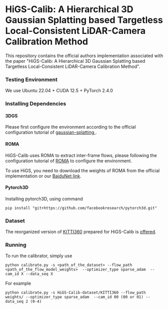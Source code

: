 # HiGS-Calib: A Hierarchical 3D Gaussian Splatting based Targetless Local-Consistent LiDAR-Camera Calibration Method

This repository contains the official authors implementation associated with the paper "HiGS-Calib: A Hierarchical 3D Gaussian Splatting based Targetless Local-Consistent LiDAR-Camera Calibration Method". 

### Testing Environment

We use Ubuntu 22.04 + CUDA 12.5 + PyTorch 2.4.0

### Installing Dependencies

#### 3DGS

Please first configure the environment according to the official configuration tutorial of [gaussian-splatting ](https://github.com/graphdeco-inria/gaussian-splatting).

#### ROMA

HiGS-Calib uses ROMA to extract inter-frame flows, please following the configuration tutorial of [ROMA](https://github.com/Parskatt/RoMa) to configure the environment.

To use HiGS, you need to download the weights of ROMA from the official implementation or our [BaiduNet link](https://pan.baidu.com/s/1TDMl0XgYW1Lqr0W4oKCfeg?pwd=d7hu).

#### Pytorch3D

Installing pytorch3D, using command
```shell
pip install "git+https://github.com/facebookresearch/pytorch3d.git"
```

### Dataset
The reorganized version of [KITTI360](https://www.cvlibs.net/datasets/kitti-360/) prepared for HiGS-Calib is [offered](https://pan.baidu.com/s/1TDMl0XgYW1Lqr0W4oKCfeg?pwd=d7hu).

### Running

To run the calibrator, simply use

```shell
python calibrate.py -s <path_of_the_dataset> --flow_path <path_of_the_flow_model_weights>  --optimizer_type sparse_adam  --cam_id X --data_seq X
```
For example


```shell
python calibrate.py -s HiGS-Calib-dataset/KITTI360 --flow_path weights/ --optimizer_type sparse_adam  --cam_id 00 (00 or 01) --data_seq 2 (0-4)
```
